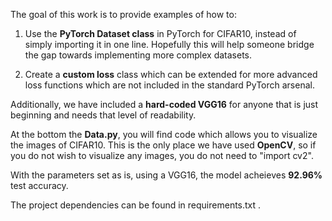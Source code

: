 The goal of this work is to provide examples of how to:

1) Use the **PyTorch Dataset class** in PyTorch for CIFAR10, instead of simply importing it in one line.
   Hopefully this will help someone bridge the gap towards implementing more complex datasets.
   
2) Create a **custom loss** class which can be extended for more advanced loss functions which are not
   included in the standard PyTorch arsenal. 
   
   
Additionally, we have included a **hard-coded VGG16** for anyone that is just beginning and needs that 
level of readability. 

At the bottom the **Data.py**, you will find code which allows you to visualize the images of CIFAR10.
This is the only place we have used **OpenCV**, so if you do not wish to visualize any images, you do
not need to "import cv2".

With the parameters set as is, using a VGG16, the model acheieves **92.96%** test
accuracy. 

The project dependencies can be found in requirements.txt .

